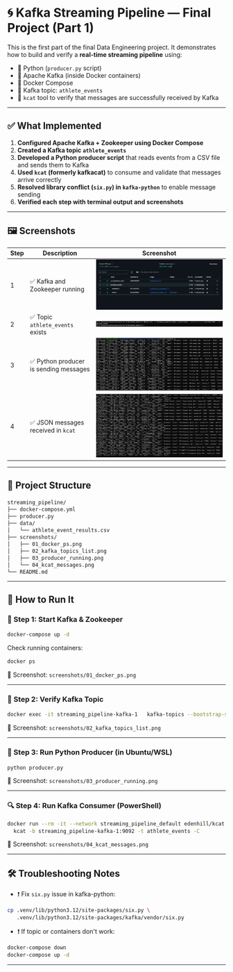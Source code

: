 # 🌀 Kafka Streaming Pipeline — Final Project (Part 1)

This is the first part of the final Data Engineering project. It demonstrates how to build and verify a **real-time streaming pipeline** using:

- 🐍 Python (`producer.py` script)
- 🐘 Apache Kafka (inside Docker containers)
- 🐳 Docker Compose
- 🔌 Kafka topic: `athlete_events`
- 👀 `kcat` tool to verify that messages are successfully received by Kafka

---

## ✅ What Implemented

1. **Configured Apache Kafka + Zookeeper using Docker Compose**
2. **Created a Kafka topic `athlete_events`**
3. **Developed a Python producer script** that reads events from a CSV file and sends them to Kafka
4. **Used `kcat` (formerly kafkacat)** to consume and validate that messages arrive correctly
5. **Resolved library conflict (`six.py`) in `kafka-python`** to enable message sending
6. **Verified each step with terminal output and screenshots**

---

## 🖼️ Screenshots

| Step | Description                            | Screenshot                                |
| ---- | -------------------------------------- | ----------------------------------------- |
| 1    | ✅ Kafka and Zookeeper running         | ![](screenshots/01_docker_ps.png)         |
| 2    | ✅ Topic `athlete_events` exists       | ![](screenshots/02_kafka_topics_list.png) |
| 3    | ✅ Python producer is sending messages | ![](screenshots/03_producer_running.png)  |
| 4    | ✅ JSON messages received in `kcat`    | ![](screenshots/04_kcat_messages.png)     |

---

## 📂 Project Structure

```
streaming_pipeline/
├── docker-compose.yml
├── producer.py
├── data/
│   └── athlete_event_results.csv
├── screenshots/
│   ├── 01_docker_ps.png
│   ├── 02_kafka_topics_list.png
│   ├── 03_producer_running.png
│   └── 04_kcat_messages.png
└── README.md
```

---

## 🚀 How to Run It

### 🐳 Step 1: Start Kafka & Zookeeper

```bash
docker-compose up -d
```

Check running containers:

```bash
docker ps
```

📸 Screenshot: `screenshots/01_docker_ps.png`

---

### 📑 Step 2: Verify Kafka Topic

```bash
docker exec -it streaming_pipeline-kafka-1   kafka-topics --bootstrap-server localhost:9092 --list
```

📸 Screenshot: `screenshots/02_kafka_topics_list.png`

---

### 🐍 Step 3: Run Python Producer (in Ubuntu/WSL)

```bash
python producer.py
```

📸 Screenshot: `screenshots/03_producer_running.png`

---

### 🔍 Step 4: Run Kafka Consumer (PowerShell)

```bash
docker run --rm -it --network streaming_pipeline_default edenhill/kcat:1.7.0 \
  kcat -b streaming_pipeline-kafka-1:9092 -t athlete_events -C
```

📸 Screenshot: `screenshots/04_kcat_messages.png`

---

## 🛠️ Troubleshooting Notes

- ❗ Fix `six.py` issue in kafka-python:

```bash
cp .venv/lib/python3.12/site-packages/six.py \
   .venv/lib/python3.12/site-packages/kafka/vendor/six.py
```

- ❗ If topic or containers don't work:

```bash
docker-compose down
docker-compose up -d
```

---
